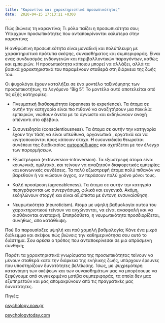 ```yaml
---
title: "Καραντίνα και χαρακτηριστικά προσωπικότητας"
date:  2020-04-15 17:13:11 +0300
---
```




Πώς βιώνεις τη καραντίνα; Τι ρόλο παίζει η προσωπικότητα σου; Υπάρχουν προσωπικότητες που ανταποκρίνονται καλύτερα στην καραντίνα; 

Η ανθρώπινη προσωπικότητα είναι μοναδική και πολύπλευρη με χαρακτηριστικά πρότυπα σκέψης, συναισθήματος και συμπεριφοράς. Είναι ενας συνδυασμός ενδογγενών και περιβαλλοντικών παραγόντων, καθώς και εμπειριών. Η προσωπικότητα κάποιου μπορεί να αλλάξει, αλλά τα βασικά χαρακτηριστικά του παραμένουν σταθερά στη διάρκεια της ζωής του. 

Οι ψυχολόγοι έχουν καταλήξει σε ένα μοντέλο ταξινόμησης των προσωπικοτήτων, το λεγόμενο “Big 5”. Το μοντέλο αυτό αποτελείται από τις εξής κατηγορίες: 

- Πνευματική διαθεσιμότητα (openness to experience). Τα άτομα σε αυτήν την κατηγορία είναι πιο πιθανό να αναζητήσουν μια ποικιλία εμπειριών, νιώθουν άνετα με το άγνωστο και εκδηλώνουν ανοχή απέναντι στο αβέβαιο. 

- Ευσυνειδησία (conscientiousness). Τα άτομα σε αυτήν την κατηγορία έχουν την τάση να είναι υπεύθυνα, οργανωτικά , εργατικά και να κινητοποιούνται προς κάποιον στόχο. Η ευσυνειδισία 
θεωρείται συνέπεια της διαδικασίας [αυτορρύθμισης](../../vocabulary#self-regulation) και σχετίζεται με τον έλεγχο των παρορμήσεων. 

- Εξωστρέφεια (extraversion-introversion). Τα εξωστρεφή άτομα είναι κοινωνικά, ομιλιτικά, και τείνουν να αναζητούν διαφορετικές εμπειρίες και κοινωνικές συνδέσεις. Τα πολύ εξωστρεφή άτομα πολύ πιθανόν να βαρεθούν ή να νιώσουν άγχος, αν περάσουν πολύ χρόνο μόνοι τους. 

- Καλή προαίρεση (agreeableness). Τα άτομα σε αυτήν την κατηγρία περιγράφονται ως συνεργάσιμα, φιλικά και ευγενικά. Ακόμη, εκδηλώνουν στοργή και είναι αξιόπιστα με έντονη ενσυναίσθηση. 

- Νευρωτικότητα (neuroticism). Άτομα με υψηλή βαθμολογία αυτού του χαρακτηριστικού τείνουν να αγχώνονται, να είναι ανασφαλή και να αισθάνονται ανεπαρκή. Επιπρόσθετα, η νευρωτικότητα προσδιορίζεται, συνήθως, απο κατάθλιψη. 

Πού θα παρουσίαζες υψηλή και πού χαμηλή βαθμολογία; Κάνε ένα μικρό διάλειμμα και σκέψου πώς βιώνεις την καθημερινότησα σου αυτό το διάστημα. Σου αρέσει ο τρόπος που ανταποκρίνεσαι σε μια απρόσμενη συνθήκη; 

Παρότι τα χαρακτηριστικά γνωρίσματα της προσωπικότητας τείνουν να μένουν σταθερά κατά την διάρκεια της ενήλικης ζωής, υπάρχουν έρευνες που υποστηρίζουν δυνατότητες βελτίωσης. Ίσως, με  ψυχρεμότερη κατανόηση των σκέψεων και των συναισθημάτων μας να μπορέσουμε να ξεφύγουμε από συγκεκριμένα μοτίβα συμπεριφοράς, τα οποία δεν μας εξυπηρετούν και μας απομακρύνουν από τις πραγματικές μας δυνατότητες.

Πηγές:

[psychology.now.gr](https://www.psychologynow.gr/arthra-psyxologias/prosopikotita/symperifora/7908-to-montelo-ton-5-paragonton-tis-prosopikotitas.html)

[psychologytoday.com](https://www.psychologytoday.com/intl/basics/big-5-personality-traits)
